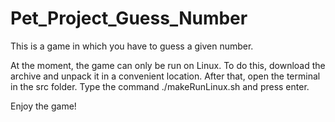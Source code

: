 # Pet_Project_Guess_Number
This is a game in which you have to guess a given number.

At the moment, the game can only be run on Linux. 
To do this, download the archive and unpack it in a convenient location. 
After that, open the terminal in the src folder. 
Type the command ./makeRunLinux.sh and press enter.

Enjoy the game!

